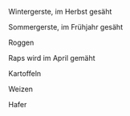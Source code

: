 
Wintergerste, im Herbst gesäht 

Sommergerste, im Frühjahr gesäht 

Roggen 

Raps wird im April gemäht 

Kartoffeln 

Weizen 

Hafer 


